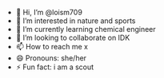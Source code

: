 - 👋 Hi, I’m @loism709
- 👀 I’m interested in nature and sports
- 🌱 I’m currently learning chemical engineer
- 💞️ I’m looking to collaborate on IDK
- 📫 How to reach me x
- 😄 Pronouns: she/her
- ⚡ Fun fact: i am a scout

<!---
loism709/loism709 is a ✨ special ✨ repository because its `README.md` (this file) appears on your GitHub profile.
You can click the Preview link to take a look at your changes.
--->
